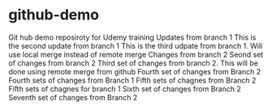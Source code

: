# github-demo
Git hub demo reposiroty for Udemy training
Updates from branch 1
This is the second update from branch 1
This is the third udpate from branch 1. Will use local merge instead of remote merge
Changes from branch 2
Seond set of changes from branch 2
Third set of changes from branch 2. This will be done using remote merge from github
Fourth set of changes from Branch 2 
Fourth sets of changes from Branch 1
Fifth sets of chagnes from Branch 2
Fifth sets of chagnes for branch 1 
Sixth set of changes from Branch 2
Seventh set of changes from Branch 2